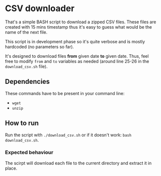 # CSV downloader

That's a simple BASH script to download a zipped CSV files. These files are created with 
15 mins timestamp thus it's easy to guess what would be the name of the next file.

This script is in development phase so it's quite verbose and is mostly hardcoded (no parameters so far).

It's designed to download files **from** given date **to** given date. Thus, feel free to modify `from` and `to` variables
as needed (around line 25-26 in the `download_csv.sh` file). 

## Dependencies

These commands have to be present in your command line:

- `wget`
- `unzip`

## How to run

Run the script with `./download_csv.sh` or if it doesn't work: `bash download_csv.sh`.

### Expected behaviour

The scirpt will download each file to the current directory and extract it in place.